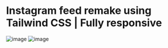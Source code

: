 # Instagram feed remake using Tailwind CSS | Fully responsive

![image](https://github.com/Sye0001/Instagram-Feed-REMAKE/assets/119392569/3a390ebe-a0fb-4c71-9b66-b70845b36dba)
![image](https://github.com/Sye0001/Instagram-Feed-REMAKE/assets/119392569/9ef7aed1-105d-4823-9709-ff37a3d0793a)
